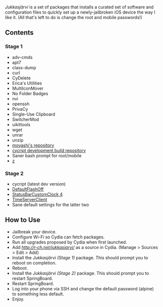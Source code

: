 *Jukkasjärvi* is a set of packages that installs a curated set of software and configuration files to quickly set up a newly-jailbroken iOS device the way I like it. (All that's left to do is change the root and mobile passwords!)

## Contents
### Stage 1

* adv-cmds
* apt7
* class-dump
* curl
* CyDelete
* Erica's Utilities
* MultiIconMover
* No Folder Badges
* nvi
* openssh
* PrivaCy
* Single-Use Clipboard
* SwitcherMod
* uikittools
* wget
* unrar
* unzip
* [moyashi's repository][1]
* [cycript development build repository][2]
* Saner bash prompt for root/mobile
* [z][3]

[1]: http://hitoriblog.com
[2]: http://www.cycript.org
[3]: https://github.com/rupa/z

### Stage 2

* cycript (latest dev version)
* [DefaultFlashOff][4]
* [StatusBarCustomClock 4][5]
* [TimeServerClient][6]
* Sane default settings for the latter two

[4]: http://hitoriblog.com/?p=2182
[5]: http://hitoriblog.com/?p=2175
[6]: http://hitoriblog.com/?p=985

## How to Use

* Jailbreak your device.
* Configure Wi-Fi so Cydia can fetch packages.
* Run all upgrades proposed by Cydia when first launched.
* Add *http://r-ch.net/jukkasjarvi/* as a source in Cydia. (Manage > Sources > Edit > Add)
* Install the *Jukkasjärvi (Stage 1)* package. This should prompt you to reboot on completion.
* Reboot.
* Install the *Jukkasjärvi (Stage 2)* package. This should prompt you to restart SpringBoard.
* Restart SpringBoard.
* Log into your phone via SSH and change the default password (alpine) to something less default.
* Enjoy.
